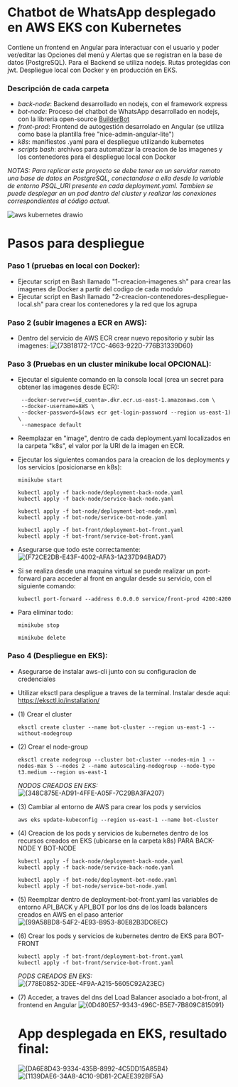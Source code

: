 # Chatbot de WhatsApp desplegado en AWS EKS con Kubernetes
Contiene un frontend en Angular para interactuar con el usuario y poder ver/editar las Opciones del menú y Alertas que se registran en la base de datos (PostgreSQL). Para el Backend se utiliza nodejs. Rutas protegidas con jwt. Despliegue local con Docker y en producción en EKS.

### Descripción de cada carpeta
  - *back-node*: Backend desarrollado en nodejs, con el framework express
  - *bot-node*: Proceso del chatbot de WhatsApp desarrollado en nodejs, con la libreria open-source [BuilderBot](https://www.builderbot.app/en)
  - *front-prod*: Frontend de autogestión desarrolado en Angular (se utiliza como base la plantilla free "nice-admin-angular-lite")
  - *k8s*: manifiestos .yaml para el despliegue utilizando kubernetes
  - *scripts bash*: archivos para automatizar la creacion de las imagenes y los contenedores para el despliegue local con Docker

*NOTAS: Para replicar este proyecto se debe tener en un servidor remoto una base de datos en PostgreSQL, conectandose a ella desde la variable de entorno PSQL_URI presente en cada deployment.yaml. Tambien se puede desplegar en un pod dentro del cluster y realizar las conexiones correspondientes al código actual.*

![aws kubernetes drawio](https://github.com/user-attachments/assets/dfeddef0-4327-440e-9e55-c7555a3e7501)

# Pasos para despliegue

### Paso 1 (pruebas en local con Docker):
  - Ejecutar script en Bash llamado "1-creacion-imagenes.sh" para crear las imagenes de Docker a partir del codigo de cada modulo
  - Ejecutar script en Bash llamado "2-creacion-contenedores-despliegue-local.sh" para crear los contenedores y la red que los agrupa

### Paso 2 (subir imagenes a ECR en AWS):
  - Dentro del servicio de AWS ECR crear nuevo repositorio y subir las imagenes:
![{73B18172-17CC-4663-922D-776B31339D60}](https://github.com/user-attachments/assets/24465a1d-68bf-45f8-b00a-5c636bda3651)

### Paso 3 (Pruebas en un cluster minikube local OPCIONAL):
  - Ejecutar el siguiente comando en la consola local (crea un secret para obtener las imagenes desde ECR):
    ```kubectl create secret docker-registry ecr-secret \
     --docker-server=<id_cuenta>.dkr.ecr.us-east-1.amazonaws.com \
     --docker-username=AWS \
     --docker-password=$(aws ecr get-login-password --region us-east-1) \
     --namespace default
    ```
  - Reemplazar en "image", dentro de cada deployment.yaml localizados en la carpeta "k8s", el valor por la URI de la imagen en ECR.
  - Ejecutar los siguientes comandos para la creacion de los deployments y los servicios (posicionarse en k8s):

      ```
      minikube start
    
      kubectl apply -f back-node/deployment-back-node.yaml
      kubectl apply -f back-node/service-back-node.yaml
      
      kubectl apply -f bot-node/deployment-bot-node.yaml
      kubectl apply -f bot-node/service-bot-node.yaml
      
      kubectl apply -f bot-front/deployment-bot-front.yaml
      kubectl apply -f bot-front/service-bot-front.yaml
      ```

  - Asegurarse que todo este correctamente:
    ![{F72CE2DB-E43F-4002-AFA3-1A237D94BAD7}](https://github.com/user-attachments/assets/604e16a9-0cda-4217-9fb8-146ab9329bb7)

  - Si se realiza desde una maquina virtual se puede realizar un port-forward para acceder al front en angular desde su servicio, con el siguiente comando:
    ```
    kubectl port-forward --address 0.0.0.0 service/front-prod 4200:4200
    ```

  - Para eliminar todo:
    ``` 
    minikube stop

    minikube delete
    ```

### Paso 4 (Despliegue en EKS):
  - Asegurarse de instalar aws-cli junto con su configuracion de credenciales
  - Utilizar eksctl para despligue a traves de la terminal. Instalar desde aqui: https://eksctl.io/installation/
  - (1) Crear el cluster
    ```
    eksctl create cluster --name bot-cluster --region us-east-1 --without-nodegroup
    ```
  - (2) Crear el node-group
    ```
    eksctl create nodegroup --cluster bot-cluster --nodes-min 1 --nodes-max 5 --nodes 2 --name autoscaling-nodegroup --node-type t3.medium --region us-east-1
    ```
    *NODOS CREADOS EN EKS:*
    ![{348C875E-AD91-4FFE-A05F-7C29BA3FA207}](https://github.com/user-attachments/assets/d6bc96ba-138b-4758-b6d0-1f67a5209bd7)

  - (3) Cambiar al entorno de AWS para crear los pods y servicios
    ```
    aws eks update-kubeconfig --region us-east-1 --name bot-cluster
    ```
  - (4) Creacion de los pods y servicios de kubernetes dentro de los recursos creados en EKS (ubicarse en la carpeta k8s) PARA BACK-NODE Y BOT-NODE
    ```
    kubectl apply -f back-node/deployment-back-node.yaml
    kubectl apply -f back-node/service-back-node.yaml
      
    kubectl apply -f bot-node/deployment-bot-node.yaml
    kubectl apply -f bot-node/service-bot-node.yaml
    ```
  - (5) Reemplzar dentro de deployment-bot-front.yaml las variables de entorno API_BACK y API_BOT por los dns de los loads balancers creados en AWS en el paso anterior
    ![{99A58BD8-54F2-4E93-B953-80E82B3DC6EC}](https://github.com/user-attachments/assets/87c04cb9-04df-441f-a803-224e8f3c3546)

  - (6) Crear los pods y servicios de kubernetes dentro de EKS para BOT-FRONT
    ```
    kubectl apply -f bot-front/deployment-bot-front.yaml
    kubectl apply -f bot-front/service-bot-front.yaml
    ```
    *PODS CREADOS EN EKS:*
    ![{778E0852-3DEE-4F9A-A215-5605C92A23EC}](https://github.com/user-attachments/assets/61ae1d53-3db7-414a-ab30-dcd1ccb77167)

  - (7) Acceder, a traves del dns del Load Balancer asociado a bot-front, al frontend en Angular
    ![{0D480E57-9343-496C-B5E7-7B809C815091}](https://github.com/user-attachments/assets/eeeccbd5-be09-4218-ae45-a065ebdf284e)

    # App desplegada en EKS, resultado final:
    ![{DA6E8D43-9334-435B-8992-4C5DD15A85B4}](https://github.com/user-attachments/assets/944f6a08-128d-4585-b1a9-d5f5edd3a25a)
    ![{1139DAE6-34A8-4C10-9D81-2CAEE392BF5A}](https://github.com/user-attachments/assets/7e2969f4-2a45-4f34-8bf9-0d630f2b2fdd)

    
